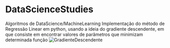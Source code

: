 # DataScienceStudies
Algoritmos de DataScience/MachineLearning
Implementação do método de Regressão Linear em python, usando a ideia do gradiente descendente, em que consiste em encontrar valores de parâmetros que minimizam determinada função
![GradienteDescendente](https://user-images.githubusercontent.com/130702330/232258727-f716e916-b2f6-46ad-b59a-d8ae4727736e.jpg)
